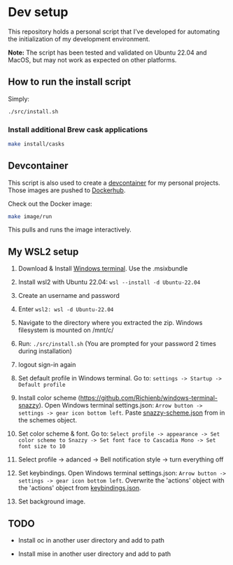 # Dev setup

This repository holds a personal script that I've developed for automating the initialization of my development environment.

**Note:** The script has been tested and validated on Ubuntu 22.04 and MacOS, but may not work as expected on other platforms.

## How to run the install script

Simply:

```bash
./src/install.sh
```

### Install additional Brew cask applications

```bash
make install/casks
```

## Devcontainer

This script is also used to create a [devcontainer](https://code.visualstudio.com/docs/devcontainers/containers) for my personal projects. 
Those images are pushed to [Dockerhub](https://hub.docker.com/r/bamaas/devcontainer/tags).

Check out the Docker image:

```bash
make image/run
```

This pulls and runs the image interactively.

## My WSL2 setup

1. Download & Install [Windows terminal](https://github.com/microsoft/terminal/releases). Use the .msixbundle

2. Install wsl2 with Ubuntu 22.04: `wsl --install -d Ubuntu-22.04`

3. Create an username and password

4. Enter `wsl2: wsl -d Ubuntu-22.04`

5. Navigate to the directory where you extracted the zip. Windows filesystem is mounted on /mnt/c/

6. Run: `./src/install.sh` (You are prompted for your password 2 times during installation)

7. logout sign-in again

8. Set default profile in Windows terminal. Go to: `settings -> Startup -> Default profile`

9. Install color scheme (https://github.com/Richienb/windows-terminal-snazzy). Open Windows terminal settings.json: `Arrow button -> settings -> gear icon bottom left`. Paste [snazzy-scheme.json](terminal/snazzy-scheme.json) from in the schemes object.

10. Set color scheme & font. Go to: `Select profile -> appearance -> Set color scheme to Snazzy -> Set font face to Cascadia Mono -> Set font size to 10`

11. Select profile -> adanced -> Bell notification style -> turn everything off

12. Set keybindings. Open Windows terminal settings.json: `Arrow button -> settings -> gear icon bottom left`. Overwrite the 'actions' object with the 'actions' object from [keybindings.json](terminal/keybindings.json).

13. Set background image.

## TODO

* Install oc in another user directory and add to path

* Install mise in another user directory and add to path
